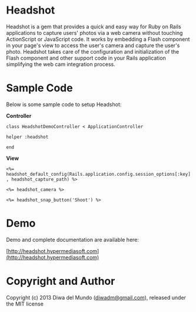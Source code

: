 Headshot
========

Headshot is a gem that provides a quick and easy way for Ruby on Rails applications to capture users' photos via a web camera without touching ActionScript or JavaScript code. It works by embedding a Flash component in your page's view to access the user's camera and capture the user's photo. Headshot takes care of the configuration and initialization of the Flash component and other support code in your Rails application simplifying the web cam integration process.

Sample Code
========

Below is some sample code to setup Headshot:

<b>Controller</b>

`class HeadshotDemoController < ApplicationController`

`helper :headshot`

`end`


<b>View</b>

`<%= headshot_default_config(Rails.application.config.session_options[:key], headshot_capture_path) %>`

`<%= headshot_camera %>`

`<%= headshot_snap_button('Shoot') %>`

Demo
========

Demo and complete documentation are available here:

[http://headshot.hypermediasoft.com](http://headshot.hypermediasoft.com)

Copyright and Author
=======
Copyright (c) 2013 Diwa del Mundo (diwadm@gmail.com), released under the MIT license
